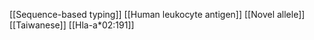 [[Sequence-based typing]]
[[Human leukocyte antigen]]
[[Novel allele]]
[[Taiwanese]]
[[Hla-a*02:191]]
